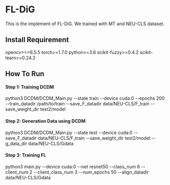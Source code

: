 # FL-DiG

This is the implement of FL-DiG. We trained with MT and NEU-CLS dataset.

## Install Requirement

opencv>==6.5.5
torch>=1.7.0
python>=3.6
scikit-fuzzy>=0.4.2
scikit-learn>=0.24.2

## How To Run


#### Step 1: Training DCDM

python3 DCDM/DCDM_Main.py --state train --device cuda:0 --epochs 200 --train_datadir /path/to/train --save_F_datadir data/NEU-CLS/F_train --save_weight_dir test2/model

#### Step 2: Generation Data using DCDM

python3 DCDM/DCDM_Main.py --state test --device cuda:0 --save_F_datadir data/NEU-CLS/F_train --save_weight_dir test2/model --g_data_dir data/NEU-CLS/Gdata

#### Step 3: Training FL

python3 main.py --device cuda:0 --net resnet50 --class_num 6 --client_num 2 --client_class_num 3  --num_epochs 50 --align_datadir data/NEU-CLS/Gdata
